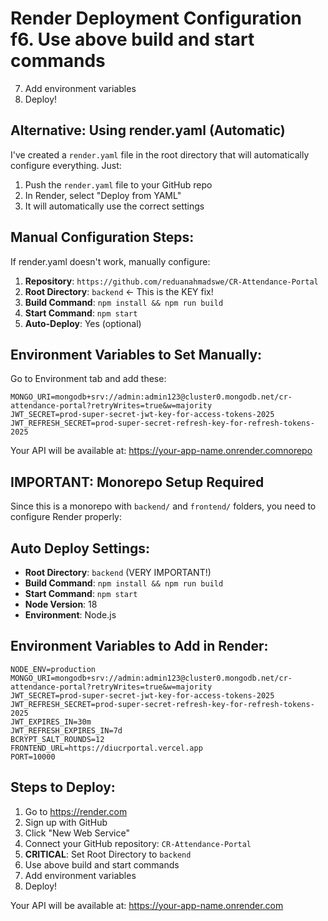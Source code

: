 # Render Deployment Configuration f6. Use above build and start commands
7. Add environment variables
8. Deploy!

## Alternative: Using render.yaml (Automatic)

I've created a `render.yaml` file in the root directory that will automatically configure everything. Just:

1. Push the `render.yaml` file to your GitHub repo
2. In Render, select "Deploy from YAML"
3. It will automatically use the correct settings

## Manual Configuration Steps:

If render.yaml doesn't work, manually configure:

1. **Repository**: `https://github.com/reduanahmadswe/CR-Attendance-Portal`
2. **Root Directory**: `backend` ← This is the KEY fix!
3. **Build Command**: `npm install && npm run build`
4. **Start Command**: `npm start`
5. **Auto-Deploy**: Yes (optional)

## Environment Variables to Set Manually:

Go to Environment tab and add these:

```
MONGO_URI=mongodb+srv://admin:admin123@cluster0.mongodb.net/cr-attendance-portal?retryWrites=true&w=majority
JWT_SECRET=prod-super-secret-jwt-key-for-access-tokens-2025
JWT_REFRESH_SECRET=prod-super-secret-refresh-key-for-refresh-tokens-2025
```

Your API will be available at: https://your-app-name.onrender.comnorepo

## IMPORTANT: Monorepo Setup Required

Since this is a monorepo with `backend/` and `frontend/` folders, you need to configure Render properly:

## Auto Deploy Settings:

- **Root Directory**: `backend` (VERY IMPORTANT!)
- **Build Command**: `npm install && npm run build`
- **Start Command**: `npm start`
- **Node Version**: 18
- **Environment**: Node.js

## Environment Variables to Add in Render:

```
NODE_ENV=production
MONGO_URI=mongodb+srv://admin:admin123@cluster0.mongodb.net/cr-attendance-portal?retryWrites=true&w=majority
JWT_SECRET=prod-super-secret-jwt-key-for-access-tokens-2025
JWT_REFRESH_SECRET=prod-super-secret-refresh-key-for-refresh-tokens-2025
JWT_EXPIRES_IN=30m
JWT_REFRESH_EXPIRES_IN=7d
BCRYPT_SALT_ROUNDS=12
FRONTEND_URL=https://diucrportal.vercel.app
PORT=10000
```

## Steps to Deploy:

1. Go to https://render.com
2. Sign up with GitHub
3. Click "New Web Service"
4. Connect your GitHub repository: `CR-Attendance-Portal`
5. **CRITICAL**: Set Root Directory to `backend`
6. Use above build and start commands
6. Add environment variables
7. Deploy!

Your API will be available at: https://your-app-name.onrender.com
